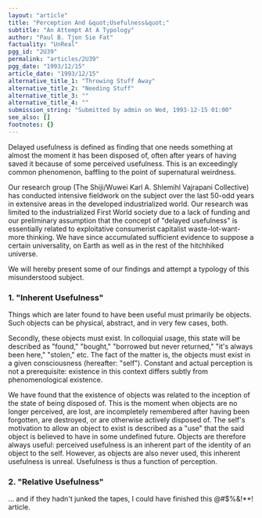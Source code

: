 ```yaml
---
layout: "article"
title: "Perception And &quot;Usefulness&quot;"
subtitle: "An Attempt At A Typology"
author: "Paul B. Tjon Sie Fat"
factuality: "UnReal"
pgg_id: "2U39"
permalink: "articles/2U39"
pgg_date: "1993/12/15"
article_date: "1993/12/15"
alternative_title_1: "Throwing Stuff Away"
alternative_title_2: "Needing Stuff"
alternative_title_3: ""
alternative_title_4: ""
submission_string: "Submitted by admin on Wed, 1993-12-15 01:00"
see_also: []
footnotes: {}
---
```

<div>
<p>Delayed usefulness is defined as finding that one needs something at almost the moment it has been disposed of, often after years of having saved it because of some perceived usefulness. This is an exceedingly common phenomenon, baffling to the point of supernatural weirdness.</p>
<p>Our research group (The Shiji/Wuwei Karl A. Shlemihl Vajrapani Collective) has conducted intensive fieldwork on the subject over the last 50-odd years in extensive areas in the developed industrialized world. Our research was limited to the industrialized First World society due to a lack of funding and our preliminary assumption that the concept of "delayed usefulness" is essentially related to exploitative consumerist capitalist waste-lot-want-more thinking. We have since accumulated sufficient evidence to suppose a certain universality, on Earth as well as in the rest of the hitchhiked universe.</p>
<p>We will hereby present some of our findings and attempt a typology of this misunderstood subject.</p>
<h3>1. "Inherent Usefulness"</h3>
<p>Things which are later found to have been useful must primarily be objects. Such objects can be physical, abstract, and in very few cases, both.</p>
<p>Secondly, these objects must exist. In colloquial usage, this state will be described as "found," "bought," "borrowed but never returned," "it's always been here," "stolen," etc. The fact of the matter is, the objects must exist in a given consciousness (hereafter: "self"). Constant and actual perception is not a prerequisite: existence in this context differs subtly from phenomenological existence.</p>
<p>We have found that the existence of objects was related to the inception of the state of being disposed of. This is the moment when objects are no longer perceived, are lost, are incompletely remembered after having been forgotten, are destroyed, or are otherwise actively disposed of. The self's motivation to allow an object to exist is described as a "use" that the said object is believed to have in some undefined future. Objects are therefore always useful: perceived usefulness is an inherent part of the identity of an object to the self. However, as objects are also never used, this inherent usefulness is unreal. Usefulness is thus a function of perception.</p>
<h3>2. "Relative Usefulness"</h3>
<p>... and if they hadn't junked the tapes, I could have finished this @#$%&amp;!**! article. <!--Amazon_CLS_IM_END--></p>
</div>

